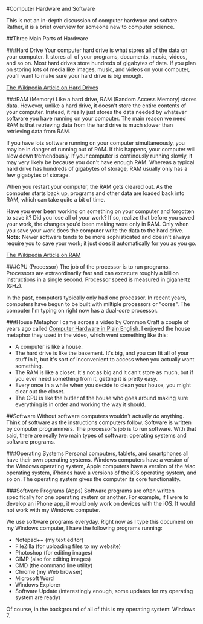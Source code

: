 #Computer Hardware and Software

This is not an in-depth discussion of computer hardware and softare. Rather, it is a brief overview for someone new to computer science.

##Three Main Parts of Hardware

###Hard Drive
Your computer hard drive is what stores all of the data on your computer. It stores all of your programs, documents, music, videos, and so on. Most hard drives store hundreds of gigabytes of data. If you plan on storing lots of media like images, music, and videos on your computer, you'll want to make sure your hard drive is big enough.

[The Wikipedia Article on Hard Drives](http://en.wikipedia.org/wiki/Hard_disk_drive)

###RAM (Memory)
Like a hard drive, RAM (Random Access Memory) stores data. However, unlike a hard drive, it doesn't store the entire contents of your computer. Instead, it really just stores the data needed by whatever software you have running on your computer. The main reason we need RAM is that retrieving data from the hard drive is much slower than retrieving data from RAM.

If you have lots software running on your computer simultaneously, you may be in danger of running out of RAM. If this happens, your computer will slow down tremendously. If your computer is continously running slowly, it may very likely be because you don't have enough RAM. Whereas a typical hard drive has hundreds of gigabytes of storage, RAM usually only has a few gigabytes of storage.

When you restart your computer, the RAM gets cleared out. As the computer starts back up, programs and other data are loaded back into RAM, which can take quite a bit of time.

Have you ever been working on something on your computer and forgotten to save it? Did you lose all of your work? If so, realize that before you saved your work, the changes you'd been making were only in RAM. Only when you save your work does the computer write the data to the hard drive. **Note:** Newer software tends to be more sophisticated and doesn't always require you to save your work; it just does it automatically for you as you go.

[The Wikipedia Article on RAM](http://en.wikipedia.org/wiki/RAM)

###CPU (Processor)
The job of the processor is to run programs. Processors are extraordinarily fast and can excecute roughly a billion instructions in a single second. Processor speed is measured in gigahertz (GHz).

In the past, computers typically only had one processor. In recent years, computers have begun to be built with miltiple processors or "cores". The computer I'm typing on right now has a dual-core processor.

###House Metaphor
I came across a video by Common Craft a couple of years ago called [Computer Hardware in Plain English](http://www.youtube.com/watch?v=LrXeDF4Qqz4). I enjoyed the house metaphor they used in the video, which went something like this:

* A computer is like a house.
* The hard drive is like the basement. It's big, and you can fit all of your stuff in it, but it's sort of inconvenient to access when you actually want something.
* The RAM is like a closet. It's not as big and it can't store as much, but if you ever need something from it, getting it is pretty easy.
* Every once in a while when you decide to clean your house, you might clear out the closet.
* The CPU is like the butler of the house who goes around making sure everything is in order and working the way it should. 


##Software
Without software computers wouldn't actually *do* anything. Think of software as the instructions computers follow. Software is written by computer programmers. The processor's job is to run software. With that said, there are really two main types of software: operating systems and software programs.

###Operating Systems
Personal computers, tablets, and smartphones all have their own operating systems. Windows computers have a version of the Windows operating system, Apple computers have a version of the Mac operating system, iPhones have a versions of the iOS operating system, and so on. The operating system gives the computer its core functionality.

###Software Programs (Apps)
Software programs are often written specifically for one operating system or another. For example, if I were to develop an iPhone app, it would only work on devices with the iOS. It would not work with my Windows computer.

We use software programs everyday. Right now as I type this document on my Windows computer, I have the following programs running:

* Notepad++ (my text editor)
* FileZilla (for uploading files to my website)
* Photoshop (for editing images)
* GIMP (also for editing images)
* CMD (the command line utility)
* Chrome (my Web browser)
* Microsoft Word
* Windows Explorer
* Software Update (interestingly enough, some updates for my operating system are ready)

Of course, in the background of all of this is my operating system: Windows 7.

